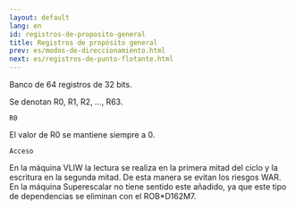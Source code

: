 ```yaml
---
layout: default
lang: en
id: registros-de-proposito-general
title: Registros de propósito general
prev: es/modos-de-direccionamiento.html
next: es/registros-de-punto-flotante.html
---
```


Banco de 64 registros de 32 bits.

Se denotan R0, R1, R2, ..., R63.


	R0

El valor de R0 se mantiene siempre a 0.


	Acceso

En la máquina VLIW la lectura se realiza en la primera mitad del ciclo y la escritura en la segunda mitad. De esta manera se evitan los riesgos WAR. En la máquina Superescalar no tiene sentido este añadido, ya que este tipo de dependencias se eliminan con el ROB*D162M7.

